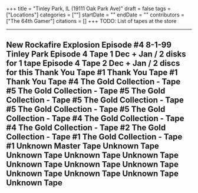 +++
title = "Tinley Park, IL (19111 Oak Park Ave)"
draft = false
tags = ["Locations"]
categories = [""]
startDate = ""
endDate = ""
contributors = ["The 64th Gamer"]
citations = []
+++
TODO: List of tapes at the store

  -------------------------------------------------------
  New Rockafire Explosion Episode #4 8-1-99 Tinley Park
  Episode 4 Tape 1 Dec + Jan / 2 disks for 1 tape
  Episode 4 Tape 2 Dec + Jan / 2 discs for this
  Thank You Tape #1
  Thank You Tape #1
  Thank You Tape #4
  The Gold Collection - Tape #5
  The Gold Collection - Tape #5
  The Gold Collection - Tape #5
  The Gold Collection - Tape #5
  The Gold Collection - Tape #5
  The Gold Collection - Tape #4
  The Gold Collection - Tape #4
  The Gold Collection - Tape #2
  The Gold Collection - Tape #1
  The Gold Collection - Tape #1
  Unknown Master Tape
  Unknown Tape
  Unknown Tape
  Unknown Tape
  Unknown Tape
  Unknown Tape
  Unknown Tape
  Unknown Tape
  Unknown Tape
  Unknown Tape
  Unknown Tape
  Unknown Tape
  -------------------------------------------------------
